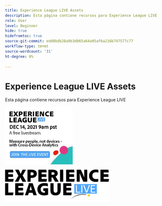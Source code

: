 ```yaml
---
title: Experience League LIVE Assets
description: Esta página contiene recursos para Experience League LIVE
role: User
level: Beginner
hide: true
hidefromtoc: true
source-git-commit: edd0bdb28a9b3d065a64a95af6a216b747577c77
workflow-type: tm+mt
source-wordcount: '31'
ht-degree: 0%

---
```


# Experience League LIVE Assets

Esta página contiene recursos para Experience League LIVE

![Imagen de la barra lateral del episodio 6](assets/exl-live-ep6-sidebar.jpg)

![Logotipo de Experience League Live](assets/exl-live-logo.png)